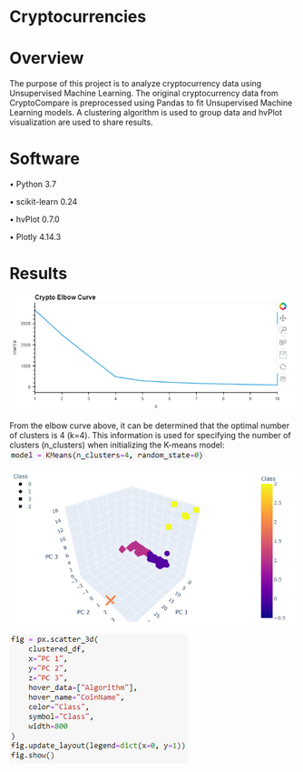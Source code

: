 # Cryptocurrencies

# Overview

The purpose of this project is to analyze cryptocurrency data using Unsupervised Machine Learning. The original cryptocurrency data from CryptoCompare is preprocessed using Pandas to fit Unsupervised Machine Learning models. A clustering algorithm is used to group data and hvPlot visualization are used to share results.

# Software

•	Python 3.7

•	scikit-learn 0.24

•	hvPlot 0.7.0

•	Plotly 4.14.3

# Results

![cryto_elbow_curve](Resources/cryto_elbow_curve.png)

From the elbow curve above, it can be determined that the optimal number of clusters is 4 (k=4). This information is used for specifying the number of clusters (n_clusters) when initializing the K-means model:
![elbow](Resources/elbow.png)

![3d_plot](Resources/3d_plot.png)

![3d_plot_code](Resources/3d_plot_code.png)

